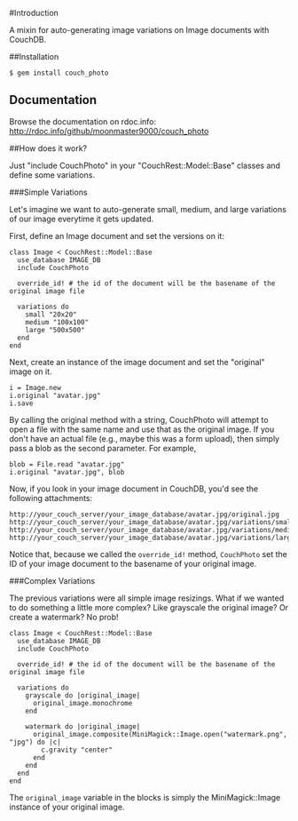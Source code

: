 #Introduction

A mixin for auto-generating image variations on Image documents with CouchDB.

##Installation

    $ gem install couch_photo

## Documentation

Browse the documentation on rdoc.info: http://rdoc.info/github/moonmaster9000/couch_photo

##How does it work?

Just "include CouchPhoto" in your "CouchRest::Model::Base" classes and define some variations.

###Simple Variations

Let's imagine we want to auto-generate small, medium, and large variations of our image everytime it gets updated.

First, define an Image document and set the versions on it:

    class Image < CouchRest::Model::Base
      use_database IMAGE_DB
      include CouchPhoto

      override_id! # the id of the document will be the basename of the original image file

      variations do
        small "20x20"
        medium "100x100"
        large "500x500"
      end
    end

Next, create an instance of the image document and set the "original" image on it.

    i = Image.new
    i.original "avatar.jpg"
    i.save

By calling the original method with a string, CouchPhoto will attempt to open a file with the same name and use that as the original image. If you don't have
an actual file (e.g., maybe this was a form upload), then simply pass a blob as the second parameter. For example, 

    blob = File.read "avatar.jpg"
    i.original "avatar.jpg", blob

Now, if you look in your image document in CouchDB, you'd see the following attachments:

    http://your_couch_server/your_image_database/avatar.jpg/original.jpg
    http://your_couch_server/your_image_database/avatar.jpg/variations/small.jpg
    http://your_couch_server/your_image_database/avatar.jpg/variations/medium.jpg
    http://your_couch_server/your_image_database/avatar.jpg/variations/large.jpg

Notice that, because we called the `override_id!` method, `CouchPhoto` set the ID of your image document to the basename of your original image.

###Complex Variations

The previous variations were all simple image resizings. What if we wanted to do something a little more complex? Like grayscale the original image? Or create a watermark? No prob!

    class Image < CouchRest::Model::Base
      use_database IMAGE_DB
      include CouchPhoto

      override_id! # the id of the document will be the basename of the original image file

      variations do
        grayscale do |original_image|
          original_image.monochrome
        end

        watermark do |original_image|
          original_image.composite(MiniMagick::Image.open("watermark.png", "jpg") do |c|
            c.gravity "center"
          end
        end
      end
    end

The `original_image` variable in the blocks is simply the MiniMagick::Image instance of your original image.
